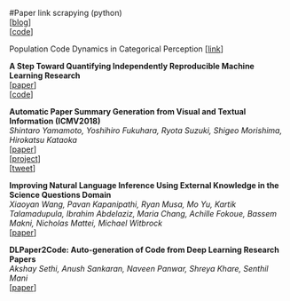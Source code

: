 #Paper link scrapying (python)  
[[blog](http://dnlcrl.github.io/projects/2015/10/10/500-deep-learning-papers-graphviz-python.html)]  
[[code](https://github.com/dnlcrl/PyScholar)]   

Population Code Dynamics in Categorical Perception
[[link](http://www.nature.com/articles/srep22536?utm_content=buffer944df&utm_medium=social&utm_source=twitter.com&utm_campaign=buffer)]  

**A Step Toward Quantifying Independently Reproducible Machine Learning Research**  
[[paper](https://papers.nips.cc/paper/8787-a-step-toward-quantifying-independently-reproducible-machine-learning-research.pdf)]  
[[code](https://github.com/EdwardRaff/Quantifying-Independently-Reproducible-ML)]  

**Automatic Paper Summary Generation from Visual and Textual Information (ICMV2018)**  
*Shintaro Yamamoto, Yoshihiro Fukuhara, Ryota Suzuki, Shigeo Morishima, Hirokatsu Kataoka*  
[[paper](https://arxiv.org/abs/1811.06943)]  
[[project](https://cvpaperchallenge.github.io/AutoPaperSummaryGen/)]  
[[tweet](https://twitter.com/CVpaperChalleng/status/1057571356764647424)]  


**Improving Natural Language Inference Using External Knowledge in the Science Questions Domain**  
*Xiaoyan Wang, Pavan Kapanipathi, Ryan Musa, Mo Yu, Kartik Talamadupula, Ibrahim Abdelaziz, Maria Chang, Achille Fokoue, Bassem Makni, Nicholas Mattei, Michael Witbrock*  
[[paper](https://arxiv.org/abs/1809.05724)]  

**DLPaper2Code: Auto-generation of Code from Deep Learning Research Papers**  
*Akshay Sethi, Anush Sankaran, Naveen Panwar, Shreya Khare, Senthil Mani*  
[[paper](https://arxiv.org/abs/1711.03543)]  

